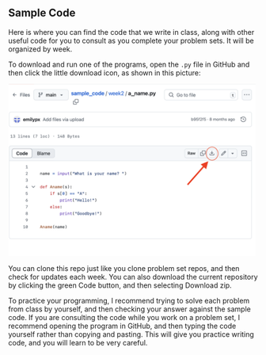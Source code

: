 ## Sample Code

Here is where you can find the code that we write in class, along with other useful code for you to consult as you complete your problem sets. It will be organized by week. 

To download and run one of the programs, open the `.py` file in GitHub and then click the little download icon, as shown in this picture:

<img src="picture.png" width="500">

You can clone this repo just like you clone problem set repos, and then check for updates each week. You can also  download the current repository by clicking the green Code button, and then selecting Download zip.

To practice your programming, I recommend trying to solve each problem from class by yourself, and then checking your answer against the sample code. If you are consulting the code while you work on a problem set, I recommend opening the program in GitHub, and then typing the code yourself rather than copying and pasting. This will give you practice writing code, and you will learn to be very careful. 
